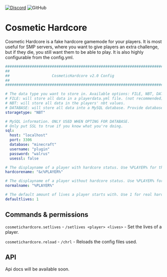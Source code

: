 [![Discord](https://img.shields.io/discord/834868774909378572?label=Join%20discord)](discord.gg/wvNER5fgeM) ![GitHub](https://img.shields.io/github/license/mufinlive/cosmetic-hardcore-v2)

# Cosmetic Hardcore

Cosmetic Hardcore is a fake hardcore gamemode for your players. It is most useful for SMP servers, where you want to give players an extra challenge, but if they die, you still want them to be able to play. It is also highly configurable from the config.yml.







```yaml
############################################################################
##                                                                        ##
##                   CosmeticHardcore v2.0 Config                         ##
##                                                                        ##
############################################################################

# The data type you want to store in. Available options: FILE, NBT, DATABASE.
# FILE: will store all data in a playerdata.yml file. (not recommended)
# NBT: will store all data in the players' nbt values.
# DATABASE: will store all data into a MySQL database. Provide database details in sql section. (recommended)
storagetype: "NBT"

# MySQL information. ONLY USED WHEN OPTING FOR DATABASE.
# Only put SSL to true if you know what you're doing.
sql:
  host: "localhost"
  port: 3306
  database: "minecraft"
  username: "plugin"
  password: "walrus"
  usessl: false

# The displayname of a player with hardcore status. Use %PLAYER% for the playername and '&' for color codes.
hardcorename: "&c%PLAYER%"

# The displayname of a player without hardcore status. Use %PLAYER% for the playername and '&' for color codes.
normalname: "%PLAYER%"

# The default amount of lives a player starts with. Use 1 for real hardcore experience.
defaultlives: 1
```

## Commands & permissions

`cosmetichardcore.setlives` - `/setlives <player> <lives>` - Set the lives of a player.

`cosmetichardcore.reload` - `/chrl` - Reloads the config files used.

## API

Api docs will be available soon.

